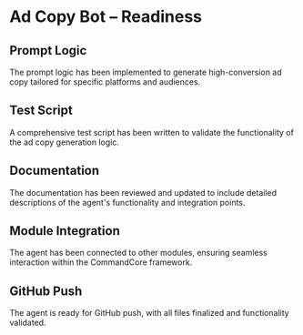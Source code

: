 # Ad Copy Bot – Readiness

## Prompt Logic

The prompt logic has been implemented to generate high-conversion ad copy tailored for specific platforms and audiences.

## Test Script

A comprehensive test script has been written to validate the functionality of the ad copy generation logic.

## Documentation

The documentation has been reviewed and updated to include detailed descriptions of the agent's functionality and integration points.

## Module Integration

The agent has been connected to other modules, ensuring seamless interaction within the CommandCore framework.

## GitHub Push

The agent is ready for GitHub push, with all files finalized and functionality validated.
